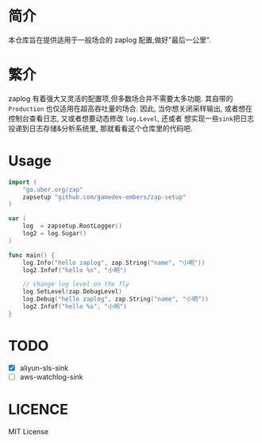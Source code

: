 # 简介
本仓库旨在提供适用于一般场合的 zaplog 配置,做好"最后一公里".

# 繁介
zaplog 有着强大又灵活的配置项,但多数场合并不需要太多功能. 其自带的 `Production` 也仅适用在超高吞吐量的场合.
因此, 当你想关闭采样输出, 或者想在控制台查看日志, 又或者想要动态修改 `log.Level`, 还或者
想实现一些`sink`把日志投递到日志存储&分析系统里, 那就看看这个仓库里的代码吧.


# Usage
```go
import (
	"go.uber.org/zap"
	zapsetup "github.com/gamedev-embers/zap-setup"
)

var (
	log  = zapsetup.RootLogger()
	log2 = log.Sugar()
)

func main() {
	log.Info("hello zaplog", zap.String("name", "小明"))
	log2.Infof("hello %s", "小明")

	// change log level on the fly
	log.SetLevel(zap.DebugLevel)
	log.Debug("hello zaplog", zap.String("name", "小明"))
	log2.Infof("hello %s", "小明")
}
```

# TODO 
- [x] aliyun-sls-sink
- [ ] aws-watchlog-sink

# LICENCE
MIT License
